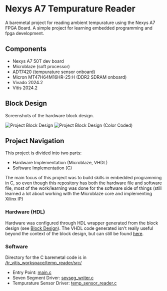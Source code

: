 # Nexys A7 Tempurature Reader

A baremetal project for reading ambient tempurature using the Nexys A7 FPGA Board. A simple project for learning embedded programming and fpga development.

## Components

- Nexys A7 50T dev board
- Microblaze (soft processor)
- ADT7420 (tempurature sensor onboard)
- Micron MT47H64M16HR-25:H (DDR2 SDRAM onboard)
- Vivado 2024.2
- Vitis 2024.2

## Block Design

Screenshots of the hardware block design.

![Project Block Design](https://github.com/user-attachments/assets/023d03ca-f35b-451e-a33a-858bc6d42c83)
![Project Block Design (Color Coded)](https://github.com/user-attachments/assets/b41b2ae7-3403-4807-8803-819c0313903b)

## Project Navigation

This project is divided into two parts: 
- Hardware Implementation (Microblaze, VHDL)
- Software Implementation (C)

The main focus of this project was to build skills in embedded programming in C, so even though this repository has both the hardware file and software file, most of the work/learning was done for the software side of things (still learned a lot about working with the Microblaze core and implementing Xilinx IP)

### Hardware (HDL)

Hardware was configured through HDL wrapper generated from the block design (see [Block Design](#block-design)). The VHDL code generated isn't really useful beyond the context of the block design, but can still be found [here](A7-50T_Temperature_Reader.gen/sources_1/bd/temp_reader_bd/hdl/temp_reader_bd_wrapper.vhd).


### Software

Directory for the C baremetal code is in [/tr_vitis_workspace/temp_reader/src/](tr_vitis_workspace/temp_reader/src)
- Entry Point: [main.c](tr_vitis_workspace/temp_reader/src/main.c)
- Seven Segment Driver: [sevseg_writer.c](tr_vitis_workspace/temp_reader/src/sevseg_writer.c)
- Tempurature Sensor Driver: [temp_sensor_reader.c](tr_vitis_workspace/temp_reader/src/temp_sensor_reader.c)
